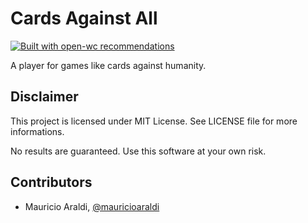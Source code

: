 # Cards Against All

[![Built with open-wc recommendations](https://img.shields.io/badge/built%20with-open--wc-blue.svg)](https://github.com/open-wc)

A player for games like cards against humanity.

## Disclaimer
This project is licensed under MIT License. See LICENSE file for more informations.

No results are guaranteed. Use this software at your own risk.

## Contributors
- Mauricio Araldi, [@mauricioaraldi](https://github.com/mauricioaraldi/)